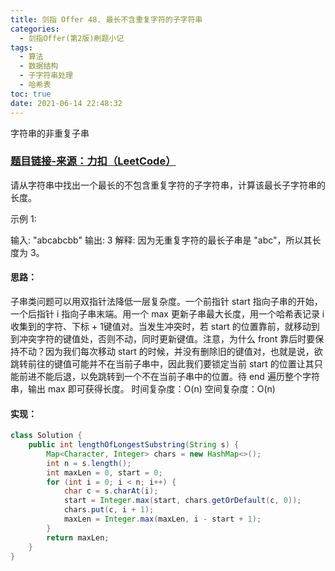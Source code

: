 ```yaml
---
title: 剑指 Offer 48. 最长不含重复字符的子字符串
categories:
  - 剑指Offer(第2版)刷题小记
tags:
  - 算法
  - 数据结构
  - 子字符串处理
  - 哈希表
toc: true
date: 2021-06-14 22:48:32
---
```


[//]: # (下一行开始到<!--more-->为引文部分，引文会显示在预览中)
字符串的非重复子串
<!--more-->
<script id="__bs_script__">//<![CDATA[
    document.write("<script async src='http://HOST:3000/browser-sync/browser-sync-client.js?v=2.26.14'><\/script>".replace("HOST", location.hostname));
//]]></script>

[//]: # (下一行开始为正文)
### [题目链接-来源：力扣（LeetCode）](https://leetcode-cn.com/problems/zui-chang-bu-han-zhong-fu-zi-fu-de-zi-zi-fu-chuan-lcof)
请从字符串中找出一个最长的不包含重复字符的子字符串，计算该最长子字符串的长度。

示例 1:

输入: "abcabcbb"
输出: 3 
解释: 因为无重复字符的最长子串是 "abc"，所以其长度为 3。

#### 思路：
子串类问题可以用双指针法降低一层复杂度。一个前指针 start 指向子串的开始，一个后指针 i 指向子串末端。用一个 max 更新子串最大长度，用一个哈希表记录 i 收集到的字符、下标 + 1键值对。当发生冲突时，若 start 的位置靠前，就移动到到冲突字符的键值处，否则不动，同时更新键值。注意，为什么 front 靠后时要保持不动？因为我们每次移动 start 的时候，并没有删除旧的键值对，也就是说，欲跳转前往的键值可能并不在当前子串中，因此我们要锁定当前 start 的位置让其只能前进不能后退，以免跳转到一个不在当前子串中的位置。待 end 遍历整个字符串，输出 max 即可获得长度。
时间复杂度：O(n)
空间复杂度：O(n)

#### 实现：
```java
class Solution {
    public int lengthOfLongestSubstring(String s) {
        Map<Character, Integer> chars = new HashMap<>();
        int n = s.length();
        int maxLen = 0, start = 0;
        for (int i = 0; i < n; i++) {
            char c = s.charAt(i);
            start = Integer.max(start, chars.getOrDefault(c, 0));
            chars.put(c, i + 1);
            maxLen = Integer.max(maxLen, i - start + 1);
        }
        return maxLen;
    }
}
```